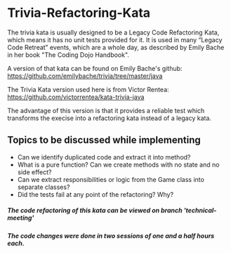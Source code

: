 # Trivia-Refactoring-Kata

The trivia kata is usually designed to be a Legacy Code Refactoring Kata, which means it has no unit tests provided for it.
It is used in many “Legacy Code Retreat” events, which are a whole day, as described by Emily Bache in her book "The Coding Dojo Handbook".

A version of that kata can be found on Emily Bache's github: https://github.com/emilybache/trivia/tree/master/java

The Trivia Kata version used here is from Victor Rentea: https://github.com/victorrentea/kata-trivia-java

The advantage of this version is that it provides a reliable test which transforms the execise into a refactoring kata instead of a legacy kata. 


## Topics to be discussed while implementing
* Can we identify duplicated code and extract it into method?
* What is a pure function? Can we create methods with no state and no side effect? 
* Can we extract responsibilities or logic from the Game class into separate classes?
* Did the tests fail at any point of the refactoring? Why?


##### The code refactoring of this kata can be viewed on branch  'technical-meeting'
##### The code changes were done in two sessions of one and a half hours each.
